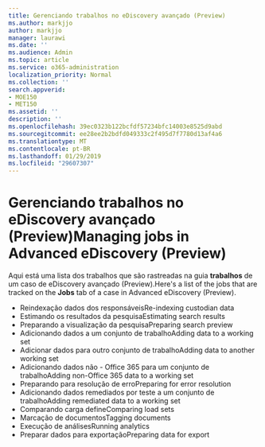 ```yaml
---
title: Gerenciando trabalhos no eDiscovery avançado (Preview)
ms.author: markjjo
author: markjjo
manager: laurawi
ms.date: ''
ms.audience: Admin
ms.topic: article
ms.service: o365-administration
localization_priority: Normal
ms.collection: ''
search.appverid:
- MOE150
- MET150
ms.assetid: ''
description: ''
ms.openlocfilehash: 39ec0323b122bcfdf57234bfc14003e8525d9abd
ms.sourcegitcommit: ee28ee2b2bdfd049333c2f495d7f7780d13af4a6
ms.translationtype: MT
ms.contentlocale: pt-BR
ms.lasthandoff: 01/29/2019
ms.locfileid: "29607307"
---
```

# <a name="managing-jobs-in-advanced-ediscovery-preview"></a><span data-ttu-id="c5a66-102">Gerenciando trabalhos no eDiscovery avançado (Preview)</span><span class="sxs-lookup"><span data-stu-id="c5a66-102">Managing jobs in Advanced eDiscovery (Preview)</span></span>

<span data-ttu-id="c5a66-103">Aqui está uma lista dos trabalhos que são rastreadas na guia **trabalhos** de um caso de eDiscovery avançado (Preview).</span><span class="sxs-lookup"><span data-stu-id="c5a66-103">Here's a list of the jobs that are tracked on the **Jobs** tab of a case in Advanced eDiscovery (Preview).</span></span>

- <span data-ttu-id="c5a66-104">Reindexação dados dos responsáveis</span><span class="sxs-lookup"><span data-stu-id="c5a66-104">Re-indexing custodian data</span></span>
- <span data-ttu-id="c5a66-105">Estimando os resultados da pesquisa</span><span class="sxs-lookup"><span data-stu-id="c5a66-105">Estimating search results</span></span>
- <span data-ttu-id="c5a66-106">Preparando a visualização da pesquisa</span><span class="sxs-lookup"><span data-stu-id="c5a66-106">Preparing search preview</span></span>
- <span data-ttu-id="c5a66-107">Adicionando dados a um conjunto de trabalho</span><span class="sxs-lookup"><span data-stu-id="c5a66-107">Adding data to a working set</span></span>
- <span data-ttu-id="c5a66-108">Adicionar dados para outro conjunto de trabalho</span><span class="sxs-lookup"><span data-stu-id="c5a66-108">Adding data to another working set</span></span>
- <span data-ttu-id="c5a66-109">Adicionando dados não - Office 365 para um conjunto de trabalho</span><span class="sxs-lookup"><span data-stu-id="c5a66-109">Adding non-Office 365 data to a working set</span></span>
- <span data-ttu-id="c5a66-110">Preparando para resolução de erro</span><span class="sxs-lookup"><span data-stu-id="c5a66-110">Preparing for error resolution</span></span>
- <span data-ttu-id="c5a66-111">Adicionando dados remediados por teste a um conjunto de trabalho</span><span class="sxs-lookup"><span data-stu-id="c5a66-111">Adding remediated data to a working set</span></span>
- <span data-ttu-id="c5a66-112">Comparando carga define</span><span class="sxs-lookup"><span data-stu-id="c5a66-112">Comparing load sets</span></span>
- <span data-ttu-id="c5a66-113">Marcação de documentos</span><span class="sxs-lookup"><span data-stu-id="c5a66-113">Tagging documents</span></span>
- <span data-ttu-id="c5a66-114">Execução de análises</span><span class="sxs-lookup"><span data-stu-id="c5a66-114">Running analytics</span></span>
- <span data-ttu-id="c5a66-115">Preparar dados para exportação</span><span class="sxs-lookup"><span data-stu-id="c5a66-115">Preparing data for export</span></span>

